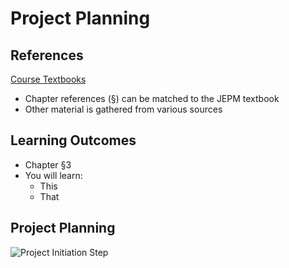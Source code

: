 # Project Planning #

## References

[Course Textbooks](textbooks.md)

- Chapter references (&sect;) can be matched to the JEPM textbook
- Other material is gathered from various sources

## Learning Outcomes ##
- Chapter &sect;3
- You will learn:
	- This
	- That
	
## Project Planning ##

![Project Initiation Step][4steps-pm-plan]

[4steps-pm-plan]: uploads/images/4steps-pm-plan.png
